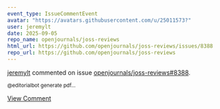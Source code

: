 ```yaml
---
event_type: IssueCommentEvent
avatar: "https://avatars.githubusercontent.com/u/25011573?"
user: jeremylt
date: 2025-09-05
repo_name: openjournals/joss-reviews
html_url: https://github.com/openjournals/joss-reviews/issues/8388
repo_url: https://github.com/openjournals/joss-reviews
---
```


<a href='https://github.com/jeremylt' target='_blank'>jeremylt</a> commented on issue <a href='https://github.com/openjournals/joss-reviews/issues/8388' target='_blank'>openjournals/joss-reviews#8388</a>.

<small>@editorialbot generate pdf...</small>

<a href='https://github.com/openjournals/joss-reviews/issues/8388' target='_blank'>View Comment</a>